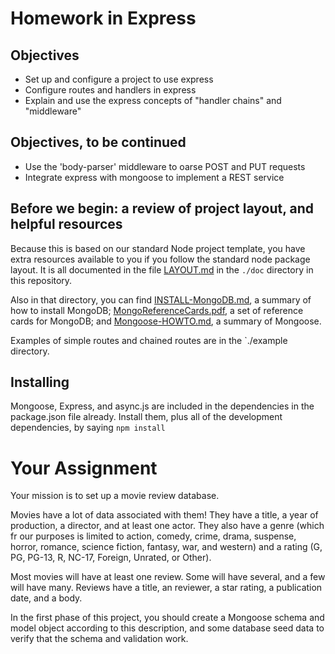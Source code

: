 # Homework in Express

## Objectives

* Set up and configure a project to use express 
* Configure routes and handlers in express
* Explain and use the express concepts of "handler chains" and "middleware"

## Objectives, to be continued

* Use the 'body-parser' middleware to oarse POST and PUT requests
* Integrate express with mongoose to implement a REST service

## Before we begin: a review of project layout, and helpful resources

Because this is based on our standard Node project template, you have extra resources available to you if you follow the standard node package layout.  It is all documented in the file [LAYOUT.md](doc/LAYOUT.md) in the `./doc` directory in this repository.

Also in that directory, you can find [INSTALL-MongoDB.md](doc/INSTALL-MongoDB.md), a summary of how to install MongoDB; [MongoReferenceCards.pdf](doc/MongoReferenceCards.pdf), a set of reference cards for MongoDB; and [Mongoose-HOWTO.md](doc/Mongoose-HOWTO.md), a summary of Mongoose.

Examples of simple routes and chained routes are in the `./example directory.

## Installing 

Mongoose, Express, and async.js are included in the dependencies in the package.json file already.  Install them, plus all of the development dependencies, by saying `npm install`

# Your Assignment

Your mission is to set up a movie review database.

Movies have a lot of data associated with them!  They have a title, a year of production, a director, and at least one actor.  They also have a genre (which fr our purposes is limited to action, comedy, crime, drama, suspense, horror, romance, science fiction, fantasy, war, and western) and a rating (G, PG, PG-13, R, NC-17, Foreign, Unrated, or Other).

Most movies will have at least one review. Some will have several, and a few will have many.  Reviews have a title, an reviewer, a star rating, a publication date, and a body.

In the first phase of this project, you should create a Mongoose schema and model object according to this description, and some database seed data to verify that the schema and validation work.


